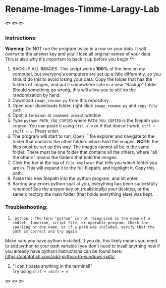 # Rename-Images-Timme-Laragy-Lab
 🐟 🐟 🐟

### **Instructions:**
**Warning:** Do NOT run the program twice in a row on your data. It will overwrite the answer key and you'll lose all original names of your data. This is also why it's important to back it up before you begin
**  
  
  
1. BACKUP ALL IMAGES. This script works **100%** of the time on my computer, but everyone's computers are set up a little differently, so you should do this to avoid losing your data. Copy the folder that has the folders of images, and put it somewhere safe in a new "Backup" folder. Should something go wrong, this will allow you to still do the randomization by hand.
2. Download  ```image_rename.py``` from this repository
3. Open your downloads folder, right click ```image_rename.py``` and ```copy file path```
4. Open a ```terminal``` or ```command prompt``` window
5. Type ```python PATH_YOU_COPIED``` where ```PATH_YOU_COPIED``` is the filepath you copied. You can paste it using ```ctrl + v``` or if that doesn't work, ```ctrl + shift + v```. Press enter.
6. The program will start to run. Open ```file explorer and navigate to the folder that contains the other folders which hold the images. **NOTE:** the files must be set up this way. The images cannot all be in the same folder. There must be one folder that contains all the others, where "all the others" means the folders that hold the images.
7. Click the bar at the top of ```file explorer``` that tells you which folder you are in. This will expand it to the full filepath, and highlight it. Copy this path.
8. Paste this new filepath into the python program, and hit enter.
9. Barring any errors python spat at you, everything has been succesfully renamed! See the answer key on (realistically) your desktop, or the same directory the main folder (that holds everything else) was kept.
 

###  **Troubleshooting:**
1. ``` python : The term 'python' is not recognized as the name of a cmdlet, function, script file, or operable program. Check the spelling of the name, or if a path was included, verify that the path is correct and try again.```
  
  Make sure you have python installed. If you do, this likely means you need to add python to your path variable (you don't need to insall anything new if you already have python)
  instructions can be found here: https://datatofish.com/add-python-to-windows-path/
  
  
  
2. "I can't paste anything in the terminal!"  
 Try using ```ctrl + shift + v```
 
 
 🐟 🐟 🐟

